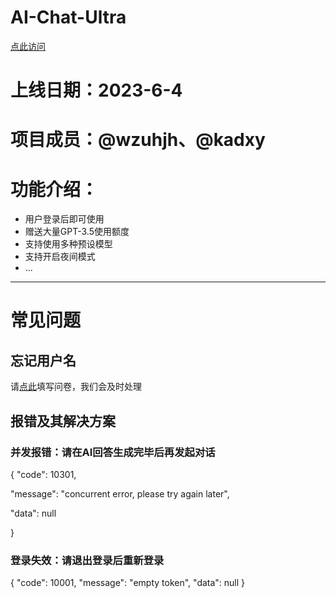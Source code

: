 # AI-Chat-Ultra
[点此访问](https://chat.wzunjh.top)
# 上线日期：2023-6-4
# 项目成员：@wzuhjh、@kadxy
# 功能介绍：
- 用户登录后即可使用
- 赠送大量GPT-3.5使用额度
- 支持使用多种预设模型
- 支持开启夜间模式
- ...
***
# 常见问题
## 忘记用户名
请[点此](https://wj.qq.com/s2/12557864/965d/)填写问卷，我们会及时处理
## 报错及其解决方案
### 并发报错：请在AI回答生成完毕后再发起对话
{
  "code": 10301,
  
  "message": "concurrent error, please try again later",
  
  "data": null
  
}
### 登录失效：请退出登录后重新登录
{
  "code": 10001,
  "message": "empty token",
  "data": null
}
